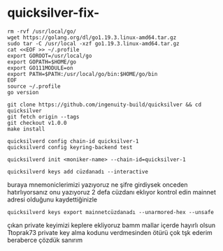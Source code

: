 # quicksilver-fix-


```
rm -rvf /usr/local/go/
wget https://golang.org/dl/go1.19.3.linux-amd64.tar.gz
sudo tar -C /usr/local -xzf go1.19.3.linux-amd64.tar.gz
cat <<EOF >> ~/.profile
export GOROOT=/usr/local/go
export GOPATH=$HOME/go
export GO111MODULE=on
export PATH=$PATH:/usr/local/go/bin:$HOME/go/bin
EOF
source ~/.profile
go version
```


```
git clone https://github.com/ingenuity-build/quicksilver && cd quicksilver
git fetch origin --tags
git checkout v1.0.0
make install
```


```
quicksilverd config chain-id quicksilver-1
quicksilverd config keyring-backend test
```

```
quicksilverd init <moniker-name> --chain-id=quicksilver-1
```
```
quicksilverd keys add cüzdanadı --interactive
```
buraya mnemoniclerimizi yazıyoruz ne şifre girdiysek onceden hatırlıyorsanız onu yazıyoruz 2 defa cüzdanı eklıyor kontrol edin mainnet adresi olduğunu kaydettiğinizle

```
quicksilverd keys export mainnetcüzdanadı --unarmored-hex --unsafe
```
çıkan private keyimizi keplere ekliyoruz bamm mallar içerde hayırlı olsun Ttoprak73  private key alma kodunu verdmesinden ötürü çok tşk ederim beraberce çözdük sanırım 

